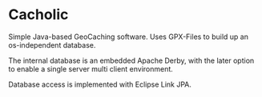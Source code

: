 Cacholic
========

Simple Java-based GeoCaching software. Uses GPX-Files to build up an os-independent database.

The internal database is an embedded Apache Derby, with the later option to enable a single server multi client environment.

Database access is implemented with Eclipse Link JPA.
